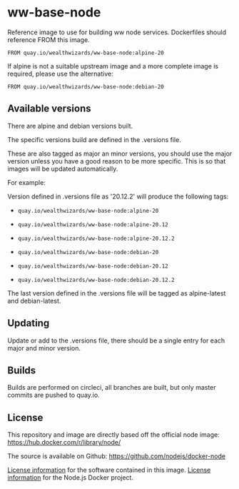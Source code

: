 # ww-base-node

Reference image to use for building ww node services. Dockerfiles should reference FROM this image.

`FROM quay.io/wealthwizards/ww-base-node:alpine-20`

If alpine is not a suitable upstream image and a more complete image is required, please use the alternative:

`FROM quay.io/wealthwizards/ww-base-node:debian-20`

## Available versions

There are alpine and debian versions built.

The specific versions build are defined in the .versions file.

These are also tagged as major an minor versions, you should use the major version unless you have a good reason to be
more specific. This is so that images will be updated automatically.

For example:

Version defined in .versions file as '20.12.2' will produce the following tags:

* `quay.io/wealthwizards/ww-base-node:alpine-20`
* `quay.io/wealthwizards/ww-base-node:alpine-20.12`
* `quay.io/wealthwizards/ww-base-node:alpine-20.12.2`

* `quay.io/wealthwizards/ww-base-node:debian-20`
* `quay.io/wealthwizards/ww-base-node:debian-20.12`
* `quay.io/wealthwizards/ww-base-node:debian-20.12.2`

The last version defined in the .versions file will be tagged as alpine-latest and debian-latest.

## Updating

Update or add to the .versions file, there should be a single entry for each major and minor version.

## Builds

Builds are performed on circleci, all branches are built, but only master commits are pushed to quay.io.

## License

This repository and image are directly based off the official node image: https://hub.docker.com/r/library/node/

The source is available on Github: https://github.com/nodejs/docker-node

[License information](https://github.com/nodejs/node/blob/master/LICENSE) for the software contained in this image.
[License information](https://github.com/nodejs/docker-node/blob/master/LICENSE) for the Node.js Docker project.
